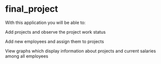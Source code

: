 # final_project

With this application you will be able to:
 
 Add projects and observe the project work status
 
 Add new employees and assign them to projects
 
 View graphs which display information about projects and current salaries among all employees
